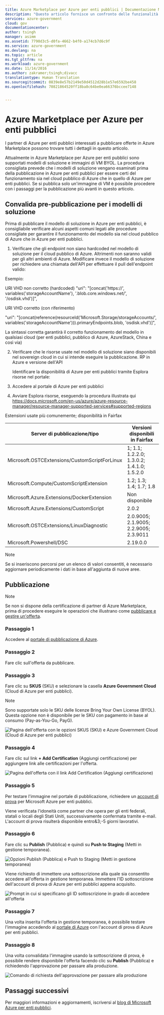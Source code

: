 ```yaml
---
title: Azure Marketplace per Azure per enti pubblici | Documentazione Microsoft
description: "Questo articolo fornisce un confronto delle funzionalità e alcune linee guida sullo sviluppo di applicazioni per Azure per enti pubblici."
services: azure-government
cloud: gov
documentationcenter: 
author: tsingh
manager: asimm
ms.assetid: 7790d3c5-d0fa-4662-b4f0-a174cb7d6c9f
ms.service: azure-government
ms.devlang: na
ms.topic: article
ms.tgt_pltfrm: na
ms.workload: azure-government
ms.date: 11/14/2016
ms.author: zakramer;tsingh;divacc
translationtype: Human Translation
ms.sourcegitcommit: 0839e8e57b2149e50d4512d28b1e57e6592be458
ms.openlocfilehash: 70821864520ff18ba8c64be0ea66376bccee7148


---
```

# <a name="azure-marketplace-for-azure-government"></a>Azure Marketplace per Azure per enti pubblici
I partner di Azure per enti pubblici interessati a pubblicare offerte in Azure Marketplace possono trovare tutti i dettagli in questo articolo.

Attualmente in Azure Marketplace per Azure per enti pubblici sono supportati modelli di soluzione e immagini di VM BYOL. La procedura consigliata prevede che i modelli di soluzione vengano esaminati prima della pubblicazione in Azure per enti pubblici per essere certi del funzionamento sia nel cloud pubblico di Azure che in quello di Azure per enti pubblici. Se si pubblica solo un'immagine di VM è possibile procedere con i passaggi per la pubblicazione più avanti in questo articolo.

## <a name="pre-publishing-validation-for-solution-templates"></a>Convalida pre-pubblicazione per i modelli di soluzione

Prima di pubblicare il modello di soluzione in Azure per enti pubblici, è consigliabile verificare alcuni aspetti comuni legati alle procedure consigliate per garantire il funzionamento del modello sia nel cloud pubblico di Azure che in Azure per enti pubblici.

1.  Verificare che gli endpoint non siano hardcoded nel modello di soluzione per il cloud pubblico di Azure. Altrimenti non saranno validi per gli altri ambienti di Azure. Modificare invece il modello di soluzione per richiedere una chiamata dell'API per effettuare il pull dell'endpoint valido:  

  Esempio:

  URI VHD non corretto (hardcoded) "uri": "[concat('https://', variables('storageAccountName'), '.blob.core.windows.net/', '/osdisk.vhd')]",

  URI VHD corretto (con riferimento)

  "uri": "[concat(reference(resourceId('Microsoft.Storage/storageAccounts/', variables('storageAccountName'))).primaryEndpoints.blob, 'osdisk.vhd')]",

  La sintassi corretta garantirà il corretto funzionamento del modello in qualsiasi cloud (per enti pubblici, pubblico di Azure, AzureStack, China e così via)

2.  Verificare che le risorse usate nel modello di soluzione siano disponibili nel sovereign cloud in cui si intende eseguire la pubblicazione.
RP in Azure e versione dell'API

    Identificare la disponibilità di Azure per enti pubblici tramite Esplora risorse nel portale:

  1.    Accedere al portale di Azure per enti pubblici
  2.    Avviare Esplora risorse, eseguendo la procedura illustrata qui https://docs.microsoft.com/en-us/azure/azure-resource-manager/resource-manager-supported-services#supported-regions

  Estensioni usate più comunemente; disponibilità in Fairfax  

  | Server di pubblicazione/tipo | Versioni disponibili in Fairfax |
  | --- | --- |
  | Microsoft.OSTCExtensions/CustomScriptForLinux | 1; 1.1; 1.2.2.0; 1.3.0.2; 1.4.1.0; 1.5.2.0 |
  | Microsoft.Compute/CustomScriptExtension | 1.2; 1.3; 1.4; 1.7; 1.8 |
  | Microsoft.Azure.Extensions/DockerExtension | Non disponibile |
  | Microsoft.Azure.Extensions/CustomScript | 2.0.2 |
  | Microsoft.OSTCExtensions/LinuxDiagnostic | 2.0.9005; 2.1.9005; 2.2.9005; 2.3.9011 |
  | Microsoft.Powershell/DSC | 2.19.0.0 |

> [!NOTE]
> Se si inseriscono percorsi per un elenco di valori consentiti, è necessario aggiornare periodicamente i dati in base all'aggiunta di nuove aree.  


## <a name="publishing"></a>Pubblicazione
> [!NOTE]
> Se non si dispone della certificazione di partner di Azure Marketplace, prima di procedere eseguire le operazioni che illustrano come [pubblicare e gestire un'offerta](../marketplace-publishing/marketplace-publishing-getting-started.md).
>
>

### <a name="step-1"></a>Passaggio 1
Accedere al [portale di pubblicazione di Azure](https://publish.windowsazure.com).

### <a name="step-2"></a>Passaggio 2
Fare clic sull'offerta da pubblicare.

### <a name="step-3"></a>Passaggio 3
Fare clic su **SKUS** (SKU) e selezionare la casella **Azure Government Cloud** (Cloud di Azure per enti pubblici).

> [!NOTE]
> Sono supportate solo le SKU delle licenze Bring Your Own License (BYOL).  Questa opzione non è disponibile per le SKU con pagamento in base al consumo (Pay-as-You-Go, PayG).
>
>

![Pagina dell'offerta con le opzioni SKUS (SKU) e Azure Government Cloud (Cloud di Azure per enti pubblici)](./media/government-manage-marketplace-partner-1.png)

### <a name="step-4"></a>Passaggio 4
Fare clic sul link **+ Add Certification** (Aggiungi certificazione) per aggiungere link alle certificazioni per l'offerta.

![Pagina dell'offerta con il link Add Certification (Aggiungi certificazione)](./media/government-manage-marketplace-partner-2.png)

### <a name="step-5"></a>Passaggio 5
Per testare l'immagine nel portale di pubblicazione, richiedere un [account di prova](https://azuregov.microsoft.com/trial/azuregovtrial) per Microsoft Azure per enti pubblici.

Viene verificata l'idoneità come partner che opera per gli enti federali, statali o locali degli Stati Uniti, successivamente confermata tramite e-mail.  L'account di prova risulterà disponibile entro&3;-5 giorni lavorativi.

### <a name="step-6"></a>Passaggio 6
Fare clic su **Publish** (Pubblica) e quindi su **Push to Staging** (Metti in gestione temporanea).

![Opzioni Publish (Pubblica) e Push to Staging (Metti in gestione temporanea)](./media/government-manage-marketplace-partner-3.png)

Viene richiesto di immettere una sottoscrizione alla quale sia consentito accedere all'offerta in gestione temporanea. Immettere l'ID sottoscrizione dell'account di prova di Azure per enti pubblici appena acquisito.

![Prompt in cui si specificano gli ID sottoscrizione in grado di accedere all'offerta](./media/government-manage-marketplace-partner-4.png)

### <a name="step-7"></a>Passaggio 7
Una volta inserita l'offerta in gestione temporanea, è possibile testare l'immagine accedendo al [portale di Azure](https://portal.azure.us) con l'account di prova di Azure per enti pubblici.

### <a name="step-8"></a>Passaggio 8
Una volta convalidata l'immagine usando la sottoscrizione di prova, è possibile rendere disponibile l'offerta facendo clic su **Publish** (Pubblica) e richiedendo l'approvazione per passare alla produzione.

![Comando di richiesta dell'approvazione per passare alla produzione](./media/government-manage-marketplace-partner-5.png)

## <a name="next-steps"></a>Passaggi successivi
Per maggiori informazioni e aggiornamenti, iscriversi al [blog di Microsoft Azure per enti pubblici](https://blogs.msdn.microsoft.com/azuregov/).



<!--HONumber=Dec16_HO3-->


